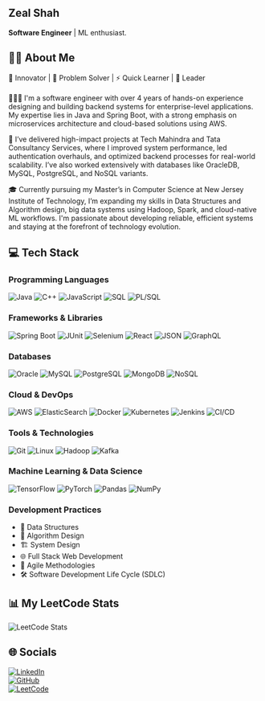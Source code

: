 ## Zeal Shah
**Software Engineer**  \|  ML enthusiast.
## 🙋‍♂️ About Me
🚀 Innovator | 🧠 Problem Solver | ⚡ Quick Learner | 🤝 Leader<br><br>
👨🏻‍💻 I'm a software engineer with over 4 years of hands-on experience designing and building backend systems for enterprise-level applications. My expertise lies in Java and Spring Boot, with a strong emphasis on microservices architecture and cloud-based solutions using AWS.

💼 I’ve delivered high-impact projects at Tech Mahindra and Tata Consultancy Services, where I improved system performance, led authentication overhauls, and optimized backend processes for real-world scalability. I’ve also worked extensively with databases like OracleDB, MySQL, PostgreSQL, and NoSQL variants.

🎓 Currently pursuing my Master’s in Computer Science at New Jersey Institute of Technology, I’m expanding my skills in Data Structures and Algorithm design, big data systems using Hadoop, Spark, and cloud-native ML workflows. I'm passionate about developing reliable, efficient systems and staying at the forefront of technology evolution.

## 💻 Tech Stack
### Programming Languages
![Java](https://img.shields.io/badge/Java-%23ED8B00.svg?style=for-the-badge&logo=openjdk&logoColor=white) 
![C++](https://img.shields.io/badge/C++-%2300599C.svg?style=for-the-badge&logo=c%2B%2B&logoColor=white) 
![JavaScript](https://img.shields.io/badge/javascript-%23323330.svg?style=for-the-badge&logo=javascript&logoColor=%23F7DF1E) 
![SQL](https://img.shields.io/badge/SQL-%2300C7B7.svg?style=for-the-badge&logo=sqlite&logoColor=white) 
![PL/SQL](https://img.shields.io/badge/PLSQL-%23F00000.svg?style=for-the-badge&logo=oracle&logoColor=white)

### Frameworks & Libraries
![Spring Boot](https://img.shields.io/badge/Spring%20Boot-6DB33F?style=for-the-badge&logo=springboot&logoColor=white) 
![JUnit](https://img.shields.io/badge/JUnit-25A162?style=for-the-badge&logo=java&logoColor=white) 
![Selenium](https://img.shields.io/badge/Selenium-43B02A?style=for-the-badge&logo=selenium&logoColor=white) 
![React](https://img.shields.io/badge/React-20232A?style=for-the-badge&logo=react&logoColor=61DAFB) 
![JSON](https://img.shields.io/badge/JSON-000000?style=for-the-badge&logo=json&logoColor=white) 
![GraphQL](https://img.shields.io/badge/GraphQL-E10098?style=for-the-badge&logo=graphql&logoColor=white)

### Databases
![Oracle](https://img.shields.io/badge/Oracle-F80000?style=for-the-badge&logo=oracle&logoColor=white) 
![MySQL](https://img.shields.io/badge/MySQL-005C84?style=for-the-badge&logo=mysql&logoColor=white) 
![PostgreSQL](https://img.shields.io/badge/PostgreSQL-316192?style=for-the-badge&logo=postgresql&logoColor=white) 
![MongoDB](https://img.shields.io/badge/MongoDB-4EA94B?style=for-the-badge&logo=mongodb&logoColor=white) 
![NoSQL](https://img.shields.io/badge/NoSQL-000000?style=for-the-badge&logo=apachecassandra&logoColor=white)

### Cloud & DevOps
![AWS](https://img.shields.io/badge/AWS-%23FF9900.svg?style=for-the-badge&logo=amazon-aws&logoColor=white) 
![ElasticSearch](https://img.shields.io/badge/-ElasticSearch-005571?style=for-the-badge&logo=elasticsearch) 
![Docker](https://img.shields.io/badge/Docker-%230db7ed.svg?style=for-the-badge&logo=docker&logoColor=white) 
![Kubernetes](https://img.shields.io/badge/Kubernetes-%23326ce5.svg?style=for-the-badge&logo=kubernetes&logoColor=white) 
![Jenkins](https://img.shields.io/badge/Jenkins-D24939?style=for-the-badge&logo=jenkins&logoColor=white) 
![CI/CD](https://img.shields.io/badge/CI%2FCD-%23007ACC.svg?style=for-the-badge&logo=gitlab&logoColor=white)

### Tools & Technologies
![Git](https://img.shields.io/badge/Git-F05033?style=for-the-badge&logo=git&logoColor=white) 
![Linux](https://img.shields.io/badge/Linux-FCC624?style=for-the-badge&logo=linux&logoColor=black) 
![Hadoop](https://img.shields.io/badge/Hadoop-66CCFF?style=for-the-badge&logo=apachehadoop&logoColor=black) 
![Kafka](https://img.shields.io/badge/Kafka-231F20?style=for-the-badge&logo=apachekafka&logoColor=white)

### Machine Learning & Data Science
![TensorFlow](https://img.shields.io/badge/TensorFlow-%23FF6F00.svg?style=for-the-badge&logo=TensorFlow&logoColor=white)
![PyTorch](https://img.shields.io/badge/PyTorch-%23EE4C2C.svg?style=for-the-badge&logo=PyTorch&logoColor=white)
![Pandas](https://img.shields.io/badge/pandas-%23150458.svg?style=for-the-badge&logo=pandas&logoColor=white)
![NumPy](https://img.shields.io/badge/numpy-%23013243.svg?style=for-the-badge&logo=numpy&logoColor=white)

### Development Practices
- 🧮 Data Structures
- 🧠 Algorithm Design
- 🏗️ System Design
- 🌐 Full Stack Web Development
- 🚀 Agile Methodologies
- 🛠️ Software Development Life Cycle (SDLC)

## 📊 My LeetCode Stats
![LeetCode Stats](https://leetcard.jacoblin.cool/<zealshah512>?theme=dark&font=Roboto&ext=contest)


## 🌐 Socials
[![LinkedIn](https://img.shields.io/badge/LinkedIn-%230077B5.svg?logo=linkedin&logoColor=white)](https://www.linkedin.com/in/shahzeal/)  
[![GitHub](https://img.shields.io/badge/GitHub-%23121011.svg?logo=github&logoColor=white)](https://github.com/zeal512/)  
[![LeetCode](https://img.shields.io/badge/LeetCode-%23FFA116.svg?logo=leetcode&logoColor=black)](https://leetcode.com/u/zealshah512/)  
